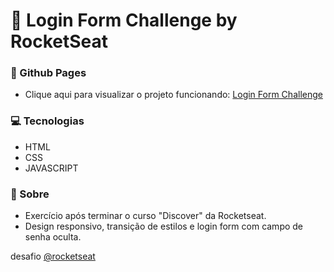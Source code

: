 # 💜 Login Form Challenge by RocketSeat

### :rocket: Github Pages

- Clique aqui para visualizar o projeto funcionando: [Login Form Challenge](https://gusbordoni.github.io/login-form/)

### :computer: Tecnologias

<p align="justify">

- HTML
- CSS
- JAVASCRIPT

</p>

### :page_facing_up: Sobre

<p align="justify">

-  Exercício após terminar o curso "Discover" da Rocketseat.
-  Design responsivo, transição de estilos e login form com campo de senha oculta.

</p>

 desafio [@rocketseat](https://www.rocketseat.com.br/)
